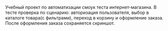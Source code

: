 Учебный проект по автоматизации смоук теста интернет-магазина. В тесте проверка по сценарию: авторизация пользователя, выбор в каталоге товара(с фильтрами), переход в корзину и оформление заказа. После оформления заказа сохраняется скриншот.
